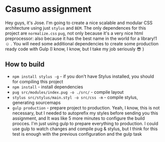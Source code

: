 # Casumo assignment

Hey guys, it's Jose. I'm going to create a nice scalable and modular CSS architecture using just `stylus` and `BEM`. The only dependences for this project are `normalize.css` `pug`, not only because it's a very nice html preprocessor: also because it has the best name in the world for a library!1 :relaxed: . You will need some additional dependencies to create some production ready code with Gulp (I know, I know, but I take my job seriously :sunglasses: )

## How to build
  - `npm install stylus -g` - if you don't have Stylus installed, you should for compiling this project
  - `npm install` - install dependencies
  - `pug src/modules/index.pug -o ./src/` - compile layout
  - `stylus src/stylus/main.styl -o src/css -m` - compile stylus, generating sourcemaps
  - `gulp production` - prepare project to production. Yeah, I know, this is not necessary, but I needed to autoprefix my styles before sending you this assignment, and It was like 5 more minutes to configure the build procces. I'm just using gulp to prepare everything to production. I could use gulp to watch changes and compile pug & stylus, but I think for this test is enough with the previous configuration and the gulp task
